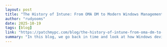 ```yaml
---
layout: post
title: "The History of Intune: From OMA DM to Modern Windows Management"
author: "rudyooms"
date: 2025-10-19
tags: [blog]
link: "https://patchmypc.com/blog/the-history-of-intune-from-oma-dm-to-modern-windows-management/"
summary: "In this blog, we go back in time and look at how Windows device management really started.How Microsoft built the first framework for managing devices, how the blueprint described in [&#8230;]"
---
```

